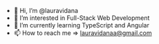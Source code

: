 - 👋 Hi, I’m @lauravidana
- 👀 I’m interested in Full-Stack Web Development
- 🌱 I’m currently learning TypeScript and Angular
- 📫 How to reach me => lauravidanaa@gmail.com

<!---
lauravidana/lauravidana is a ✨ special ✨ repository because its `README.md` (this file) appears on your GitHub profile.
You can click the Preview link to take a look at your changes.
--->
